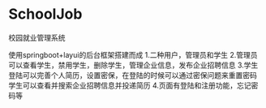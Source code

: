 # SchoolJob
校园就业管理系统 

使用springboot+layui的后台框架搭建而成
1.二种用户，管理员和学生
2.管理员可以查看学生，禁用学生，删除学生，管理企业信息，发布企业招聘信息
3.学生登陆可以完善个人简历，设置密保，在登陆的时候可以通过密保问题来重置密码
学生可以查看并搜索企业招聘信息并投递简历
4.页面有登陆和注册功能，忘记密码等
